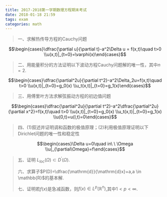 ```yaml
---
title: 2017-2018第一学期数理方程期末考试
date: 2018-01-18 21:59
tags: exam
categories: math
---
```


> 一、求解热传导方程的Cauchy问题
>
$$\begin{cases}\dfrac{\partial u}{\partial t}-a^2\Delta u = f(x,t)\quad t>0 \\u(x,t)|_{t=0}=\varphi(x)\end{cases}$$
>
> 二、用能量积分的方法证明以下波动方程Cauchy问题解的唯一性，其中$n=2$.
>
$$\begin{cases}\dfrac{\partial^2u}{\partial t^2}-a^2\Delta_2u=f(x,t)\quad t>0 \\u(x,t)|_{t=0}=g_0(x) \\u_t(x,t)|_{t=0}=g_1(x)\end{cases}$$
>
> 三、用傅里叶方法求解弦振动方程的初边值问题
>
$$\begin{cases}\dfrac{\partial^2u}{\partial t^2}-a^2\dfrac{\partial^2u}{\partial x^2}=f(x,t)\quad t>0 \\u(x,t)|_{t=0}=g_0(x) \\u_t(x,t)|_{t=0}=g_1(x) \\u(0,t)=u(l,t)=0\end{cases}$$
>
> 四、(1)叙述并证明调和函数的极值原理；(2)利用极值原理证明以下Dirichlet问题的唯一性和稳定性
>
$$\begin{cases}\Delta u=0\quad in\ \  \Omega \\u|_{\partial\Omega}=f\end{cases}$$
>
> 五、证明 $L_{loc}(\Omega) \subset D^{'}(\Omega)$.
>
> 六、求算子$P(D)=\dfrac{\mathrm{d}}{\mathrm{d}x}+a,a \in \mathbb{R}$的基本解.
>
> 七、证明若$f(x)$是急减函数，则$f(x)\in L^{p}(\mathbb{R}^n)$,其中$1<p<\infty$.

